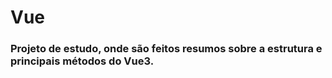 # Vue

### Projeto de estudo, onde são feitos resumos sobre a estrutura e principais métodos do Vue3.
